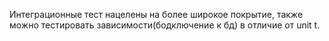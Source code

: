 Интеграционные тест нацелены на более широкое покрытие, также можно тестировать зависимости(бодключение к бд) в отличие от unit t.
